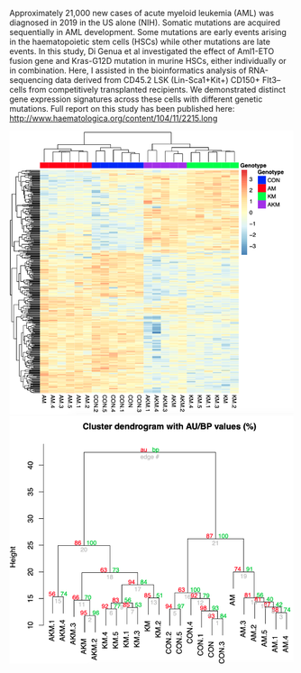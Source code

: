 Approximately 21,000 new cases of acute myeloid leukemia (AML) was diagnosed in 2019 in the US alone (NIH). Somatic mutations are acquired sequentially in AML development. Some mutations are early events arising in the haematopoietic stem cells (HSCs) while other mutations are late events. In this study, Di Genua et al investigated the effect of Aml1-ETO fusion gene and Kras-G12D mutation in murine HSCs, either individually or in combination. Here, I assisted in the bioinformatics analysis of RNA-sequencing data derived from CD45.2 LSK (Lin-Sca1+Kit+) CD150+ Flt3– cells from competitively transplanted recipients. We demonstrated distinct gene expression signatures across these cells with different genetic mutations. Full report on this study has been published here: http://www.haematologica.org/content/104/11/2215.long

![](Figures/Supp_Figure_4E_forREADME.png)
![](Figures/Supp_Figure_4F_forREADME.png)
